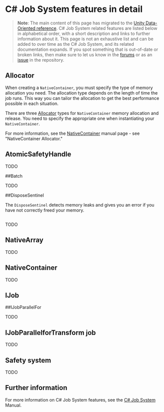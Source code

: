 # C# Job System features in detail

> **Note**: The main content of this page has migrated to the [Unity Data-Oriented reference](../reference/index.md). C# Job System related features are listed below in alphabetical order, with a short description and links to further information about it. This page is not an exhaustive list and can be added to over time as the C# Job System, and its related documentation expands. If you spot something that is out-of-date or broken links, then make sure to let us know in the [forums](http://unity3d.com/performance-by-default) or as an [issue](https://github.com/Unity-Technologies/EntityComponentSystemSamples/issues/new) in the repository.

## Allocator 

When creating a `NativeContainer`, you must specify the type of memory allocation you need. The allocation type depends on the length of time the job runs. This way you can tailor the allocation to get the best performance possible in each situation.

There are three [Allocator](https://docs.unity3d.com/ScriptReference/Unity.Collections.Allocator.html) types for `NativeContainer` memory allocation and release. You need to specify the appropriate one when instantiating your `NativeContainer`.

For more information, see the [NativeContainer](https://docs.unity3d.com/Manual/JobSystemNativeContainer.html) manual page - see "NativeContainer Allocator."

## AtomicSafetyHandle

TODO

##Batch

TODO

##DisposeSentinel

The `DisposeSentinel` detects memory leaks and gives you an error if you have not correctly freed your memory. 

## 

TODO

## NativeArray

TODO

## NativeContainer

TODO

## IJob



##IJobParallelFor

TODO

## IJobParallelforTransform job

TODO

## Safety system

TODO

## Further information

For more information on C# Job System features, see the [C# Job System](https://docs.unity3d.com/Manual/JobSystem.html) Manual.
